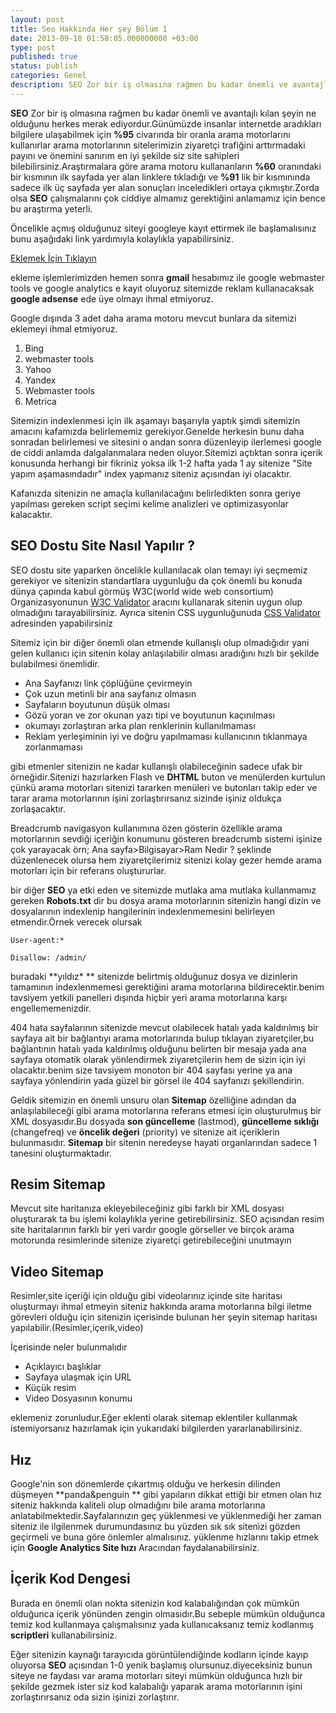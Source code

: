 ```yaml
---
layout: post
title: Seo Hakkında Her şey Bölüm 1
date: 2013-09-18 01:58:05.000000000 +03:00
type: post
published: true
status: publish
categories: Genel
description: SEO Zor bir iş olmasına rağmen bu kadar önemli ve avantajlı kılan şeyin ne olduğunu herkes merak ediyordur.Günümüzde insanlar internetde aradıkları
---
```


**SEO** Zor bir iş olmasına rağmen bu kadar önemli ve avantajlı kılan şeyin ne olduğunu herkes merak ediyordur.Günümüzde insanlar internetde aradıkları bilgilere ulaşabilmek için **%95** civarında bir oranla arama motorlarını kullanırlar arama motorlarının sitelerimizin ziyaretçi trafiğini arttırmadaki payını ve önemini sanırım en iyi şekilde siz site sahipleri bilebilirsiniz.Araştırmalara göre arama motoru kullananların **%60** oranındaki bir kısmının ilk sayfada yer alan linklere tıkladığı ve **%91** lik bir kısmınında sadece ilk üç sayfada yer alan sonuçları inceledikleri ortaya çıkmıştır.Zorda olsa **SEO** çalışmalarını çok ciddiye almamız gerektiğini anlamamız için bence bu araştırma yeterli.

Öncelikle açmış olduğunuz siteyi googleye kayıt ettirmek ile başlamalısınız bunu aşağıdaki link yardımıyla kolaylıkla yapabilirsiniz.

[Eklemek İçin Tıklayın](https://www.google.com.tr/intl/tr/add_url.html)

ekleme işlemlerimizden hemen sonra **gmail** hesabımız ile google webmaster tools ve google analytics e kayıt oluyoruz sitemizde reklam kullanacaksak **google adsense** ede üye olmayı ihmal etmiyoruz.

Google dışında 3 adet daha arama motoru mevcut bunlara da sitemizi eklemeyi ihmal etmiyoruz.

1. Bing
  1. webmaster tools
2. Yahoo
3. Yandex
  1. Webmaster tools
4. Metrica

Sitemizin indexlenmesi için ilk aşamayı başarıyla yaptık şimdi sitemizin amacını kafamızda belirlememiz gerekiyor.Genelde herkesin bunu daha sonradan belirlemesi ve sitesini o andan sonra düzenleyip ilerlemesi google de ciddi anlamda dalgalanmalara neden oluyor.Sitemizi açtıktan sonra içerik konusunda herhangi bir fikriniz yoksa ilk 1-2 hafta yada 1 ay sitenize "Site yapım aşamasındadır" index yapmanız siteniz açısından iyi olacaktır.

Kafanızda sitenizin ne amaçla kullanılacağını belirledikten sonra geriye yapılması gereken script seçimi kelime analizleri ve optimizasyonlar kalacaktır.

## SEO Dostu Site Nasıl Yapılır ?

SEO dostu site yaparken öncelikle kullanılacak olan temayı iyi seçmemiz gerekiyor ve sitenizin standartlara uygunluğu da çok önemli bu konuda dünya çapında kabul görmüş W3C(world wide web consortium) Organizasyonunun [W3C Validator](http://validator.w3.org/) aracını kullanarak sitenin uygun olup olmadığını tarayabilirsiniz. Ayrıca sitenin CSS uygunluğunuda [CSS Validator](http://jigsaw.w3.org/css-validator/) adresinden yapabilirsiniz

Sitemiz için bir diğer önemli olan etmende kullanışlı olup olmadığıdır yani gelen kullanıcı için sitenin kolay anlaşılabilir olması aradığını hızlı bir şekilde bulabilmesi önemlidir.

- Ana Sayfanızı link çöplüğüne çevirmeyin
- Çok uzun metinli bir ana sayfanız olmasın
- Sayfaların boyutunun düşük olması
- Gözü yoran ve zor okunan yazı tipi ve boyutunun kaçınılması
- okumayı zorlaştıran arka plan renklerinin kullanılmaması
- Reklam yerleşiminin iyi ve doğru yapılmaması kullanıcının tıklanmaya zorlanmaması

gibi etmenler sitenizin ne kadar kullanışlı olabileceğinin sadece ufak bir örneğidir.Sitenizi hazırlarken Flash ve **DHTML** buton ve menülerden kurtulun çünkü arama motorları sitenizi tararken menüleri ve butonları takip eder ve tarar arama motorlarının işini zorlaştırırsanız sizinde işiniz oldukça zorlaşacaktır.

Breadcrumb navigasyon kullanımına özen gösterin özellikle arama motorlarının sevdiği içeriğin konumunu gösteren breadcrumb sistemi işinize çok yarayacak örn; Ana sayfa\>Bilgisayar\>Ram Nedir ? şeklinde düzenlenecek olursa hem ziyaretçilerimiz sitenizi kolay gezer hemde arama motorları için bir referans oluştururlar.

bir diğer **SEO** ya etki eden ve sitemizde mutlaka ama mutlaka kullanmamız gereken **Robots.txt** dir bu dosya arama motorlarının sitenizin hangi dizin ve dosyalarının indexlenip hangilerinin indexlenmemesini belirleyen etmendir.Örnek verecek olursak

    User-agent:*

    Disallow: /admin/

buradaki **yıldız\* ** sitenizde belirtmiş olduğunuz dosya ve dizinlerin tamamının indexlenmemesi gerektiğini arama motorlarına bildirecektir.benim tavsiyem yetkili panelleri dışında hiçbir yeri arama motorlarına karşı engellememenizdir.

404 hata sayfalarının sitenizde mevcut olabilecek hatalı yada kaldırılmış bir sayfaya ait bir bağlantıyı arama motorlarında bulup tıklayan ziyaretçiler,bu bağlantının hatalı yada kaldırılmış olduğunu belirten bir mesaja yada ana sayfaya otomatik olarak yönlendirmek ziyaretçilerin hem de sizin için iyi olacaktır.benim size tavsiyem monoton bir 404 sayfası yerine ya ana sayfaya yönlendirin yada güzel bir görsel ile 404 sayfanızı şekillendirin.

Geldik sitemizin en önemli unsuru olan **Sitemap** özelliğine adından da anlaşılabileceği gibi arama motorlarına referans etmesi için oluşturulmuş bir XML dosyasıdır.Bu dosyada **son güncelleme** (lastmod), **güncelleme sıklığı** (changefreq) ve **öncelik değeri** (priority) ve sitenize ait içeriklerin bulunmasıdır. **Sitemap** bir sitenin neredeyse hayati organlarından sadece 1 tanesini oluşturmaktadır.

## Resim Sitemap

Mevcut site haritanıza ekleyebileceğiniz gibi farklı bir XML dosyası oluşturarak ta bu işlemi kolaylıkla yerine getirebilirsiniz. SEO açısından resim site haritalarının farklı bir yeri vardır google görseller ve birçok arama motorunda resimlerinde sitenize ziyaretçi getirebileceğini unutmayın

## **Video Sitemap**

Resimler,site içeriği için olduğu gibi videolarınız içinde site haritası oluşturmayı ihmal etmeyin siteniz hakkında arama motorlarına bilgi iletme görevleri olduğu için sitenizin içerisinde bulunan her şeyin sitemap haritası yapılabilir.(Resimler,içerik,video)

İçerisinde neler bulunmalıdır

- Açıklayıcı başlıklar
- Sayfaya ulaşmak için URL
- Küçük resim
- Video Dosyasının konumu

eklemeniz zorunludur.Eğer eklenti olarak sitemap eklentiler kullanmak istemiyorsanız hazırlamak için yukarıdaki bilgilerden yararlanabilirsiniz.

## Hız

Google'nin son dönemlerde çıkartmış olduğu ve herkesin dilinden düşmeyen **panda&penguin ** gibi yapıların dikkat ettiği bir etmen olan hız siteniz hakkında kaliteli olup olmadığını bile arama motorlarına anlatabilmektedir.Sayfalarınızın geç yüklenmesi ve yüklenmediği her zaman siteniz ile ilgilenmek durumundasınız bu yüzden sık sık sitenizi gözden geçirmeli ve buna göre önlemler almalısınız. yüklenme hızlarını takip etmek için **Google Analytics Site hızı** Aracından faydalanabilirsiniz.

## İçerik Kod Dengesi

Burada en önemli olan nokta sitenizin kod kalabalığından çok mümkün olduğunca içerik yönünden zengin olmasıdır.Bu sebeple mümkün olduğunca temiz kod kullanmaya çalışmalısınız yada kullanıcaksanız temiz kodlanmış **scriptleri** kullanabilirsiniz.

Eğer sitenizin kaynağı tarayıcıda görüntülendiğinde kodların içinde kayıp oluyorsa **SEO** açısından 1-0 yenik başlamış olursunuz.diyeceksiniz bunun siteye ne faydası var arama motorları siteyi mümkün olduğunca hızlı bir şekilde gezmek ister siz kod kalabalığı yaparak arama motorlarının işini zorlaştırırsanız oda sizin işinizi zorlaştırır.
